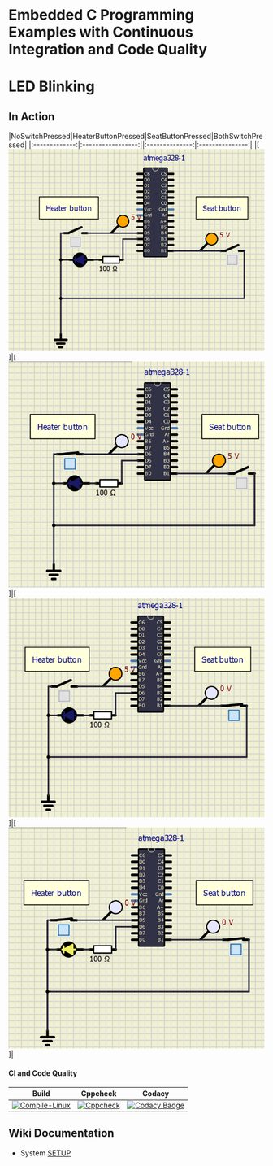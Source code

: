 # Embedded C Programming Examples with Continuous Integration and Code Quality

# LED Blinking 

## In Action

|NoSwitchPressed|HeaterButtonPressed|SeatButtonPressed|BothSwitchPressed|
|:-------------:|:-----------------:||:--------------:|:---------------:|
|[![NoSwitchPressed](simulation/no_switch_pressed.png)]|[![HeaterButtonPressed](simulation/heater_button_pressed.png)]|[![SeatButtonPressed](simulation/seat_button_pressed.png)]|[![BothSwitchPressed](simulation/both_button.png)]|

#### CI and Code Quality

|Build|Cppcheck|Codacy|
|:--:|:--:|:--:|
|[![Compile-Linux](https://github.com/Bharathgopal/Emb-C/actions/workflows/Compile.yml/badge.svg)](https://github.com/Bharathgopal/Emb-C/actions/workflows/Compile.yml)|[![Cppcheck](https://github.com/Bharathgopal/Emb-C/actions/workflows/CodeQulaity.yml/badge.svg)](https://github.com/Bharathgopal/Emb-C/actions/workflows/CodeQulaity.yml)|[![Codacy Badge](https://app.codacy.com/project/badge/Grade/643b7ca2b2dc4daba1e700c216bb87d9)](https://www.codacy.com/gh/Bharathgopal/Emb-C/dashboard?utm_source=github.com&amp;utm_medium=referral&amp;utm_content=Bharathgopal/Emb-C&amp;utm_campaign=Badge_Grade)|

## Wiki Documentation
* System [SETUP](https://github.com/Bharathgopal/Emb-C/wiki)
